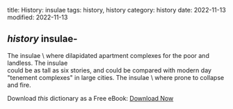 title: History: insulae
tags: history, history
category: history
date: 2022-11-13
modified: 2022-11-13

## _history_  insulae-
The   insulae \ where dilapidated
apartment complexes for the poor and landless.  The   insulae \
could be as tall as six stories, and could be compared with modern day
"tenement complexes" in large cities.  The   insulae \ where
prone to collapse and fire.


Download *this* dictionary as a Free eBook: [Download Now]({static}static/CairnsHistoryDictionary.pdf)

